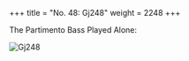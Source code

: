 +++
title = "No. 48: Gj248"
weight = 2248
+++

The Partimento Bass Played Alone:

![Gj248](/img/048DurNum.jpg)

